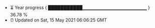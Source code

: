 - ⏳ Year progress { ███████████▁▁▁▁▁▁▁▁▁▁▁▁▁▁▁▁▁▁▁ } 36.78 %
- ⏰ Updated on Sat, 15 May 2021 06:06:25 GMT

